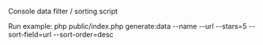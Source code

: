 Console data filter / sorting script

Run example:
php public/index.php generate:data --name --url --stars=5 --sort-field=url --sort-order=desc